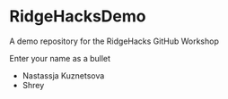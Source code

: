 # RidgeHacksDemo
A demo repository for the RidgeHacks GitHub Workshop

Enter your name as a bullet

* Nastassja Kuznetsova
* Shrey
